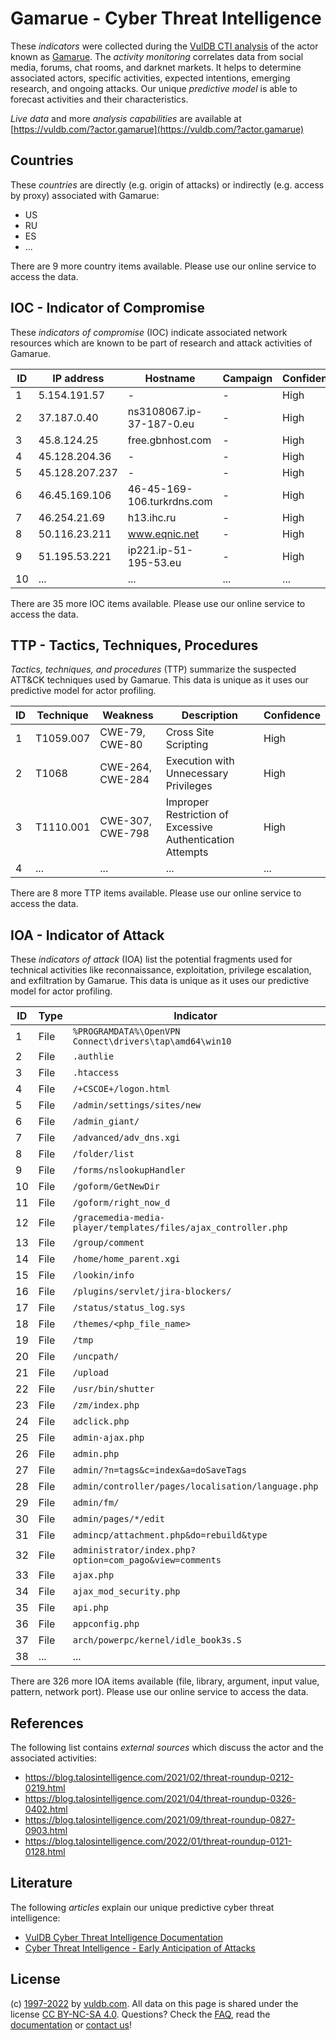 # Gamarue - Cyber Threat Intelligence

These _indicators_ were collected during the [VulDB CTI analysis](https://vuldb.com/?kb.cti) of the actor known as [Gamarue](https://vuldb.com/?actor.gamarue). The _activity monitoring_ correlates data from social media, forums, chat rooms, and darknet markets. It helps to determine associated actors, specific activities, expected intentions, emerging research, and ongoing attacks. Our unique _predictive model_ is able to forecast activities and their characteristics.

_Live data_ and more _analysis capabilities_ are available at [https://vuldb.com/?actor.gamarue](https://vuldb.com/?actor.gamarue)

## Countries

These _countries_ are directly (e.g. origin of attacks) or indirectly (e.g. access by proxy) associated with Gamarue:

* US
* RU
* ES
* ...

There are 9 more country items available. Please use our online service to access the data.

## IOC - Indicator of Compromise

These _indicators of compromise_ (IOC) indicate associated network resources which are known to be part of research and attack activities of Gamarue.

ID | IP address | Hostname | Campaign | Confidence
-- | ---------- | -------- | -------- | ----------
1 | 5.154.191.57 | - | - | High
2 | 37.187.0.40 | ns3108067.ip-37-187-0.eu | - | High
3 | 45.8.124.25 | free.gbnhost.com | - | High
4 | 45.128.204.36 | - | - | High
5 | 45.128.207.237 | - | - | High
6 | 46.45.169.106 | 46-45-169-106.turkrdns.com | - | High
7 | 46.254.21.69 | h13.ihc.ru | - | High
8 | 50.116.23.211 | www.eqnic.net | - | High
9 | 51.195.53.221 | ip221.ip-51-195-53.eu | - | High
10 | ... | ... | ... | ...

There are 35 more IOC items available. Please use our online service to access the data.

## TTP - Tactics, Techniques, Procedures

_Tactics, techniques, and procedures_ (TTP) summarize the suspected ATT&CK techniques used by Gamarue. This data is unique as it uses our predictive model for actor profiling.

ID | Technique | Weakness | Description | Confidence
-- | --------- | -------- | ----------- | ----------
1 | T1059.007 | CWE-79, CWE-80 | Cross Site Scripting | High
2 | T1068 | CWE-264, CWE-284 | Execution with Unnecessary Privileges | High
3 | T1110.001 | CWE-307, CWE-798 | Improper Restriction of Excessive Authentication Attempts | High
4 | ... | ... | ... | ...

There are 8 more TTP items available. Please use our online service to access the data.

## IOA - Indicator of Attack

These _indicators of attack_ (IOA) list the potential fragments used for technical activities like reconnaissance, exploitation, privilege escalation, and exfiltration by Gamarue. This data is unique as it uses our predictive model for actor profiling.

ID | Type | Indicator | Confidence
-- | ---- | --------- | ----------
1 | File | `%PROGRAMDATA%\OpenVPN Connect\drivers\tap\amd64\win10` | High
2 | File | `.authlie` | Medium
3 | File | `.htaccess` | Medium
4 | File | `/+CSCOE+/logon.html` | High
5 | File | `/admin/settings/sites/new` | High
6 | File | `/admin_giant/` | High
7 | File | `/advanced/adv_dns.xgi` | High
8 | File | `/folder/list` | Medium
9 | File | `/forms/nslookupHandler` | High
10 | File | `/goform/GetNewDir` | High
11 | File | `/goform/right_now_d` | High
12 | File | `/gracemedia-media-player/templates/files/ajax_controller.php` | High
13 | File | `/group/comment` | High
14 | File | `/home/home_parent.xgi` | High
15 | File | `/lookin/info` | Medium
16 | File | `/plugins/servlet/jira-blockers/` | High
17 | File | `/status/status_log.sys` | High
18 | File | `/themes/<php_file_name>` | High
19 | File | `/tmp` | Low
20 | File | `/uncpath/` | Medium
21 | File | `/upload` | Low
22 | File | `/usr/bin/shutter` | High
23 | File | `/zm/index.php` | High
24 | File | `adclick.php` | Medium
25 | File | `admin-ajax.php` | High
26 | File | `admin.php` | Medium
27 | File | `admin/?n=tags&c=index&a=doSaveTags` | High
28 | File | `admin/controller/pages/localisation/language.php` | High
29 | File | `admin/fm/` | Medium
30 | File | `admin/pages/*/edit` | High
31 | File | `admincp/attachment.php&do=rebuild&type` | High
32 | File | `administrator/index.php?option=com_pago&view=comments` | High
33 | File | `ajax.php` | Medium
34 | File | `ajax_mod_security.php` | High
35 | File | `api.php` | Low
36 | File | `appconfig.php` | High
37 | File | `arch/powerpc/kernel/idle_book3s.S` | High
38 | ... | ... | ...

There are 326 more IOA items available (file, library, argument, input value, pattern, network port). Please use our online service to access the data.

## References

The following list contains _external sources_ which discuss the actor and the associated activities:

* https://blog.talosintelligence.com/2021/02/threat-roundup-0212-0219.html
* https://blog.talosintelligence.com/2021/04/threat-roundup-0326-0402.html
* https://blog.talosintelligence.com/2021/09/threat-roundup-0827-0903.html
* https://blog.talosintelligence.com/2022/01/threat-roundup-0121-0128.html

## Literature

The following _articles_ explain our unique predictive cyber threat intelligence:

* [VulDB Cyber Threat Intelligence Documentation](https://vuldb.com/?kb.cti)
* [Cyber Threat Intelligence - Early Anticipation of Attacks](https://www.scip.ch/en/?labs.20201022)

## License

(c) [1997-2022](https://vuldb.com/?kb.changelog) by [vuldb.com](https://vuldb.com/?kb.about). All data on this page is shared under the license [CC BY-NC-SA 4.0](https://creativecommons.org/licenses/by-nc-sa/4.0/). Questions? Check the [FAQ](https://vuldb.com/?kb.faq), read the [documentation](https://vuldb.com/?kb) or [contact us](https://vuldb.com/?contact)!
